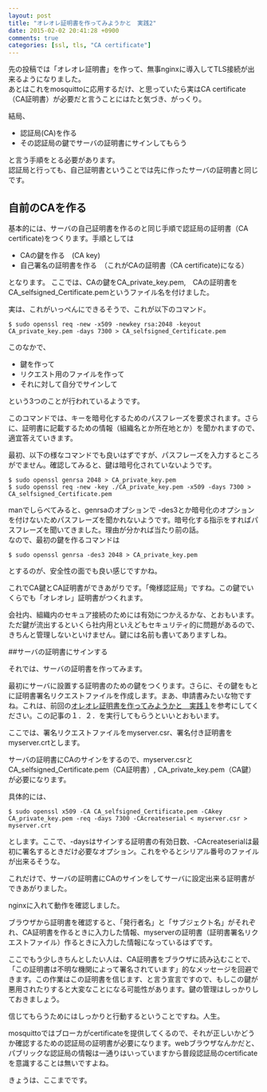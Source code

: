 ```yaml
---
layout: post
title: "オレオレ証明書を作ってみようかと　実践2"
date: 2015-02-02 20:41:28 +0900
comments: true
categories: [ssl, tls, "CA certificate"]
---
```


先の投稿では「オレオレ証明書」を作って、無事nginxに導入してTLS接続が出来るようになりました。  
あとはこれをmosquittoに応用するだけ、と思っていたら実はCA certificate（CA証明書）が必要だと言うことにはたと気づき、がっくり。
<!-- more -->

結局、

* 認証局(CA)を作る
* その認証局の鍵でサーバの証明書にサインしてもらう

と言う手順をとる必要があります。  
認証局と行っても、自己証明書ということでは先に作ったサーバの証明書と同じです。

## 自前のCAを作る

基本的には、サーバの自己証明書を作るのと同じ手順で認証局の証明書（CA certificate)をつくります。手順としては

* CAの鍵を作る　(CA key)
* 自己署名の証明書を作る　（これがCAの証明書（CA certificate)になる）

となります。 ここでは、CAの鍵をCA_private_key.pem,　CAの証明書をCA_selfsigned_Certificate.pemというファイル名を付けました。

実は、これがいっぺんにできるそうで、これが以下のコマンド。

```
$ sudo openssl req -new -x509 -newkey rsa:2048 -keyout CA_private_key.pem -days 7300 > CA_selfsigned_Certificate.pem
```

このなかで、

* 鍵を作って
* リクエスト用のファイルを作って
* それに対して自分でサインして

という3つのことが行われているようです。

このコマンドでは、キーを暗号化するためのパスフレーズを要求されます。さらに、証明書に記載するための情報（組織名とか所在地とか）を聞かれますので、適宜答えていきます。

最初、以下の様なコマンドでも良いはずですが、パスフレーズを入力するところがでません。確認してみると、鍵は暗号化されていないようです。

```
$ sudo openssl genrsa 2048 > CA_private_key.pem
$ sudo openssl req -new -key ./CA_private_key.pem -x509 -days 7300 > CA_selfsigned_Certificate.pem
```

manでしらべてみると、genrsaのオプションで -des3とか暗号化のオプションを付けないためパスフレーズを聞かれないようです。暗号化する指示をすればパスフレーズを聞いてきました。理由が分かれば当たり前の話。  
なので、最初の鍵を作るコマンドは

`$ sudo openssl genrsa -des3 2048 > CA_private_key.pem`

とするのが、安全性の面でも良い感じですかね。

これでCA鍵とCA証明書ができあがりです。「俺様認証局」ですね。この鍵でいくらでも「オレオレ」証明書がつくれます。

会社内、組織内のセキュア接続のためには有効につかえるかな、とおもいます。ただ鍵が流出するといくら社内用といえどもセキュリティ的に問題があるので、きちんと管理しないといけません。鍵には名前も書いてありますしね。

##サーバの証明書にサインする

それでは、サーバの証明書を作ってみます。

最初にサーバに設置する証明書のための鍵をつくります。さらに、その鍵をもとに証明書署名リクエストファイルを作成します。まあ、申請書みたいな物ですね。これは、前回の[オレオレ証明書を作ってみようかと　実践１](http://mm011106.github.io/blog/2015/01/31/ore-ore-certificate2/)を参考にしてください。この記事の１．２．を実行してもらうといいとおもいます。

ここでは、署名リクエストファイルをmyserver.csr、署名付き証明書をmyserver.crtとします。

サーバの証明書にCAのサインをするので、myserver.csrとCA_selfsigned_Certificate.pem（CA証明書）, CA_private_key.pem（CA鍵）が必要になります。

具体的には、

```
$ sudo openssl x509 -CA CA_selfsigned_Certificate.pem -CAkey CA_private_key.pem -req -days 7300 -CAcreateserial < myserver.csr > myserver.crt
```

とします。ここで、-daysはサインする証明書の有効日数、-CAcreateserialは最初に署名するときだけ必要なオプション。これをやるとシリアル番号のファイルが出来るそうな。

これだけで、サーバの証明書にCAのサインをしてサーバに設定出来る証明書ができあがりました。

nginxに入れて動作を確認しました。

ブラウザから証明書を確認すると、「発行者名」と「サブジェクト名」がそれぞれ、CA証明書を作るときに入力した情報、myserverの証明書（証明書署名リクエストファイル）作るときに入力した情報になっているはずです。

ここでもう少しきちんとしたい人は、CA証明書をブラウザに読み込むことで、「この証明書は不明な機関によって署名されています」的なメッセージを回避できます。この作業はこの証明書を信じます、と言う宣言ですので、もしこの鍵が悪用されたりすると大変なことになる可能性があります。鍵の管理はしっかりしておきましょう。

信じてもらうためにはしっかりと行動するということですね。人生。

mosquittoではブローカがcertificateを提供してくるので、それが正しいかどうか確認するための認証局の証明書が必要になります。webブラウザなんかだと、パブリックな認証局の情報は一通りはいっていますから普段認証局のcertificateを意識することは無いですよね。

きょうは、ここまでです。



